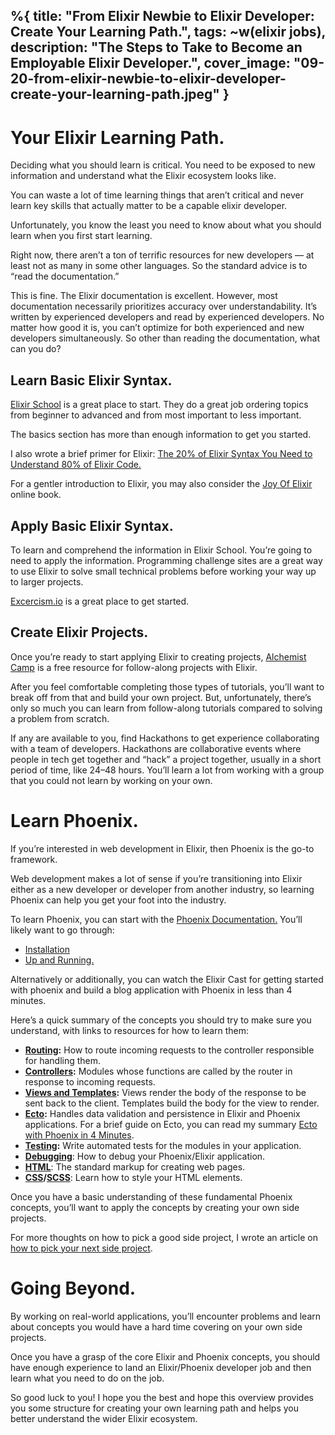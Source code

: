 %{
  title: "From Elixir Newbie to Elixir Developer: Create Your Learning Path.",
  tags: ~w(elixir jobs),
  description: "The Steps to Take to Become an Employable Elixir Developer.",
  cover_image: "09-20-from-elixir-newbie-to-elixir-developer-create-your-learning-path.jpeg"
}
---

Your Elixir Learning Path.
==========================

Deciding what you should learn is critical. You need to be exposed to new information and understand what the Elixir ecosystem looks like.

You can waste a lot of time learning things that aren’t critical and never learn key skills that actually matter to be a capable elixir developer.

Unfortunately, you know the least you need to know about what you should learn when you first start learning.

Right now, there aren’t a ton of terrific resources for new developers — at least not as many in some other languages. So the standard advice is to “read the documentation.”

This is fine. The Elixir documentation is excellent. However, most documentation necessarily prioritizes accuracy over understandability. It’s written by experienced developers and read by experienced developers. No matter how good it is, you can’t optimize for both experienced and new developers simultaneously. So other than reading the documentation, what can you do?

Learn Basic Elixir Syntax.
--------------------------

[Elixir School](https://elixirschool.com/en) is a great place to start. They do a great job ordering topics from beginner to advanced and from most important to less important.

The basics section has more than enough information to get you started.

I also wrote a brief primer for Elixir: [The 20% of Elixir Syntax You Need to Understand 80% of Elixir Code.](https://www.elixirnewbie.com/blog/from-elixir-newbie-to-elixir-developer-create-your-learning-path)

For a gentler introduction to Elixir, you may also consider the [Joy Of Elixir](https://joyofelixir.com/toc.html) online book.

Apply Basic Elixir Syntax.
--------------------------

To learn and comprehend the information in Elixir School. You’re going to need to apply the information. Programming challenge sites are a great way to use Elixir to solve small technical problems before working your way up to larger projects.

[Excercism.io](https://exercism.org/) is a great place to get started.

Create Elixir Projects.
-----------------------

Once you’re ready to start applying Elixir to creating projects, [Alchemist Camp](https://alchemist.camp/start) is a free resource for follow-along projects with Elixir.

After you feel comfortable completing those types of tutorials, you’ll want to break off from that and build your own project. But, unfortunately, there’s only so much you can learn from follow-along tutorials compared to solving a problem from scratch.

If any are available to you, find Hackathons to get experience collaborating with a team of developers. Hackathons are collaborative events where people in tech get together and “hack” a project together, usually in a short period of time, like 24–48 hours. You’ll learn a lot from working with a group that you could not learn by working on your own.

Learn Phoenix.
==============

If you’re interested in web development in Elixir, then Phoenix is the go-to framework.

Web development makes a lot of sense if you’re transitioning into Elixir either as a new developer or developer from another industry, so learning Phoenix can help you get your foot into the industry.

To learn Phoenix, you can start with the [Phoenix Documentation.](https://hexdocs.pm/phoenix/overview.html) You’ll likely want to go through:

*   [Installation](https://hexdocs.pm/phoenix/installation.html)
*   [Up and Running.](https://hexdocs.pm/phoenix/up_and_running.html)

Alternatively or additionally, you can watch the Elixir Cast for getting started with phoenix and build a blog application with Phoenix in less than 4 minutes.

Here’s a quick summary of the concepts you should try to make sure you understand, with links to resources for how to learn them:

*   [**Routing**](https://hexdocs.pm/phoenix/routing.html#content)**:** How to route incoming requests to the controller responsible for handling them.
*   [**Controllers**](https://hexdocs.pm/phoenix/controllers.html#content)**:** Modules whose functions are called by the router in response to incoming requests.
*   [**Views and Templates**](https://hexdocs.pm/phoenix/views.html#content)**:** Views render the body of the response to be sent back to the client. Templates build the body for the view to render.
*   [**Ecto**](https://hexdocs.pm/phoenix/ecto.html#content)**:** Handles data validation and persistence in Elixir and Phoenix applications. For a brief guide on Ecto, you can read my summary [Ecto with Phoenix in 4 Minutes](https://www.elixirnewbie.com/blog/ecto-with-phoenix-in-4-minutes).
*   [**Testing**](https://hexdocs.pm/phoenix/testing.html)**:** Write automated tests for the modules in your application.
*   [**Debugging**](https://www.elixirnewbie.com/blog/debugging-phoenix-and-elixir-applications-in-visual-studio-code): How to debug your Phoenix/Elixir application.
*   [**HTML**](https://www.w3schools.com/html/html_intro.asp): The standard markup for creating web pages.
*   [**CSS**](https://developer.mozilla.org/en-US/docs/Learn/Getting_started_with_the_web/CSS_basics)**/**[**SCSS**](https://sass-lang.com/guide): Learn how to style your HTML elements.

Once you have a basic understanding of these fundamental Phoenix concepts, you’ll want to apply the concepts by creating your own side projects.

For more thoughts on how to pick a good side project, I wrote an article on [how to pick your next side project](https://www.elixirnewbie.com/blog/how-to-pick-your-next-side-project).

Going Beyond.
=============

By working on real-world applications, you’ll encounter problems and learn about concepts you would have a hard time covering on your own side projects.

Once you have a grasp of the core Elixir and Phoenix concepts, you should have enough experience to land an Elixir/Phoenix developer job and then learn what you need to do on the job.

So good luck to you! I hope you the best and hope this overview provides you some structure for creating your own learning path and helps you better understand the wider Elixir ecosystem.